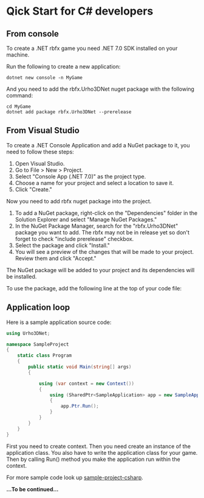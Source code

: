 Qick Start for C# developers
============================

## From console

To create a .NET rbfx game you need .NET 7.0 SDK installed on your machine.

Run the following to create a new application:

```console
dotnet new console -n MyGame
```

And you need to add the rbfx.Urho3DNet nuget package with the following command:

```console
cd MyGame
dotnet add package rbfx.Urho3DNet --prerelease
```

## From Visual Studio

To create a .NET Console Application and add a NuGet package to it, you need to follow these steps:

1. Open Visual Studio.
2. Go to File > New > Project.
3. Select "Console App (.NET 7.0)" as the project type.
4. Choose a name for your project and select a location to save it.
5. Click "Create."

Now you need to add rbfx nuget package into the project.

1. To add a NuGet package, right-click on the "Dependencies" folder in the Solution Explorer and select "Manage NuGet Packages."
2. In the NuGet Package Manager, search for the "rbfx.Urho3DNet" package you want to add. The rbfx may not be in release yet so don't forget to check "include prerelease" checkbox.
3. Select the package and click "Install."
4. You will see a preview of the changes that will be made to your project. Review them and click "Accept."

The NuGet package will be added to your project and its dependencies will be installed.

To use the package, add the following line at the top of your code file:

## Application loop

Here is a sample application source code:

```csharp
using Urho3DNet;

namespace SampleProject
{
    static class Program
    {
        public static void Main(string[] args)
        {

            using (var context = new Context())
            {
                using (SharedPtr<SampleApplication> app = new SampleApplication(context))
                {
                    app.Ptr.Run();
                }
            }
        }
    }
}
```

First you need to create context. Then you need create an instance of the application class. You also have to write the application class for your game. Then by calling Run() method you make the application run within the context.

For more sample code look up [sample-project-csharp](https://github.com/rbfx/sample-project-csharp).

**...To be continued...**